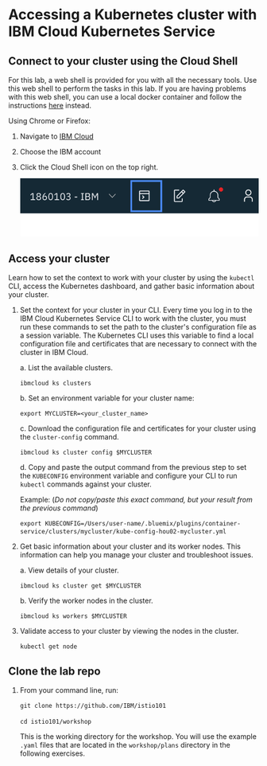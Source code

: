 # Accessing a Kubernetes cluster with IBM Cloud Kubernetes Service

## Connect to your cluster using the Cloud Shell
For this lab, a web shell is provided for you with all the necessary tools. Use this web shell to perform the tasks in this lab. If you are having problems with this web shell, you can use a local docker container and follow the instructions [here](https://github.com/rvennam/istio101/blob/docker-env/workshop/exercise-1/README.md) instead.

Using Chrome or Firefox:

1. Navigate to [IBM Cloud](cloud.ibm.com)
2. Choose the IBM account
3. Click the Cloud Shell icon on the top right.

    ![](../README_images/cloudshell.png)

## Access your cluster
Learn how to set the context to work with your cluster by using the `kubectl` CLI, access the Kubernetes dashboard, and gather basic information about your cluster.

1.  Set the context for your cluster in your CLI. Every time you log in to the IBM Cloud Kubernetes Service CLI to work with the cluster, you must run these commands to set the path to the cluster's configuration file as a session variable. The Kubernetes CLI uses this variable to find a local configuration file and certificates that are necessary to connect with the cluster in IBM Cloud.

    a. List the available clusters.

    ```shell
    ibmcloud ks clusters
    ```

    b. Set an environment variable for your cluster name:

    ```shell
    export MYCLUSTER=<your_cluster_name>
    ```

    c. Download the configuration file and certificates for your cluster using the `cluster-config` command.

    ```shell
    ibmcloud ks cluster config $MYCLUSTER
    ```

    d. Copy and paste the output command from the previous step to set the `KUBECONFIG` environment variable and configure your CLI to run `kubectl` commands against your cluster.

    Example: (_Do not copy/paste this exact command, but your result from the previous command_)
    ```shell
    export KUBECONFIG=/Users/user-name/.bluemix/plugins/container-service/clusters/mycluster/kube-config-hou02-mycluster.yml
    ```

2.  Get basic information about your cluster and its worker nodes. This information can help you manage your cluster and troubleshoot issues.

    a.  View details of your cluster.

    ```shell
    ibmcloud ks cluster get $MYCLUSTER
    ```

    b.  Verify the worker nodes in the cluster.

    ```shell
    ibmcloud ks workers $MYCLUSTER
    ```

3.  Validate access to your cluster by viewing the nodes in the cluster.

    ```shell
    kubectl get node
    ```

## Clone the lab repo

1. From your command line, run:

    ```shell
    git clone https://github.com/IBM/istio101

    cd istio101/workshop
    ```

    This is the working directory for the workshop. You will use the example `.yaml` files that are located in the `workshop/plans` directory in the following exercises.
